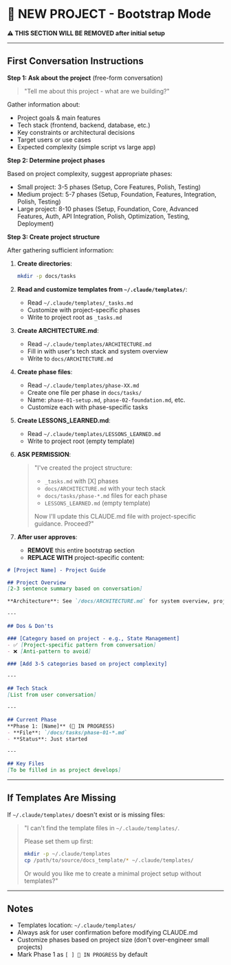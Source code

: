 # 🚀 NEW PROJECT - Bootstrap Mode

**⚠️ THIS SECTION WILL BE REMOVED after initial setup**

---

## First Conversation Instructions

**Step 1: Ask about the project** (free-form conversation)

> "Tell me about this project - what are we building?"

Gather information about:
- Project goals & main features
- Tech stack (frontend, backend, database, etc.)
- Key constraints or architectural decisions
- Target users or use cases
- Expected complexity (simple script vs large app)

**Step 2: Determine project phases**

Based on project complexity, suggest appropriate phases:
- Small project: 3-5 phases (Setup, Core Features, Polish, Testing)
- Medium project: 5-7 phases (Setup, Foundation, Features, Integration, Polish, Testing)
- Large project: 8-10 phases (Setup, Foundation, Core, Advanced Features, Auth, API Integration, Polish, Optimization, Testing, Deployment)

**Step 3: Create project structure**

After gathering sufficient information:

1. **Create directories**:
   ```bash
   mkdir -p docs/tasks
   ```

2. **Read and customize templates from `~/.claude/templates/`**:
   - Read `~/.claude/templates/_tasks.md`
   - Customize with project-specific phases
   - Write to project root as `_tasks.md`

3. **Create ARCHITECTURE.md**:
   - Read `~/.claude/templates/ARCHITECTURE.md`
   - Fill in with user's tech stack and system overview
   - Write to `docs/ARCHITECTURE.md`

4. **Create phase files**:
   - Read `~/.claude/templates/phase-XX.md`
   - Create one file per phase in `docs/tasks/`
   - Name: `phase-01-setup.md`, `phase-02-foundation.md`, etc.
   - Customize each with phase-specific tasks

5. **Create LESSONS_LEARNED.md**:
   - Read `~/.claude/templates/LESSONS_LEARNED.md`
   - Write to project root (empty template)

6. **ASK PERMISSION**:
   > "I've created the project structure:
   > - `_tasks.md` with [X] phases
   > - `docs/ARCHITECTURE.md` with your tech stack
   > - `docs/tasks/phase-*.md` files for each phase
   > - `LESSONS_LEARNED.md` (empty template)
   >
   > Now I'll update this CLAUDE.md file with project-specific guidance. Proceed?"

7. **After user approves**:
   - **REMOVE** this entire bootstrap section
   - **REPLACE WITH** project-specific content:

```markdown
# [Project Name] - Project Guide

## Project Overview
[2-3 sentence summary based on conversation]

**Architecture**: See `/docs/ARCHITECTURE.md` for system overview, project structure, data flow, and technical details.

---

## Dos & Don'ts

### [Category based on project - e.g., State Management]
- ✅ [Project-specific pattern from conversation]
- ❌ [Anti-pattern to avoid]

### [Add 3-5 categories based on project complexity]

---

## Tech Stack
[List from user conversation]

---

## Current Phase
**Phase 1: [Name]** (🚧 IN PROGRESS)
- **File**: `/docs/tasks/phase-01-*.md`
- **Status**: Just started

---

## Key Files
[To be filled in as project develops]
```

---

## If Templates Are Missing

If `~/.claude/templates/` doesn't exist or is missing files:

> "I can't find the template files in `~/.claude/templates/`.
>
> Please set them up first:
> ```bash
> mkdir -p ~/.claude/templates
> cp /path/to/source/docs_template/* ~/.claude/templates/
> ```
>
> Or would you like me to create a minimal project setup without templates?"

---

## Notes

- Templates location: `~/.claude/templates/`
- Always ask for user confirmation before modifying CLAUDE.md
- Customize phases based on project size (don't over-engineer small projects)
- Mark Phase 1 as `[ ] 🚧 IN PROGRESS` by default
